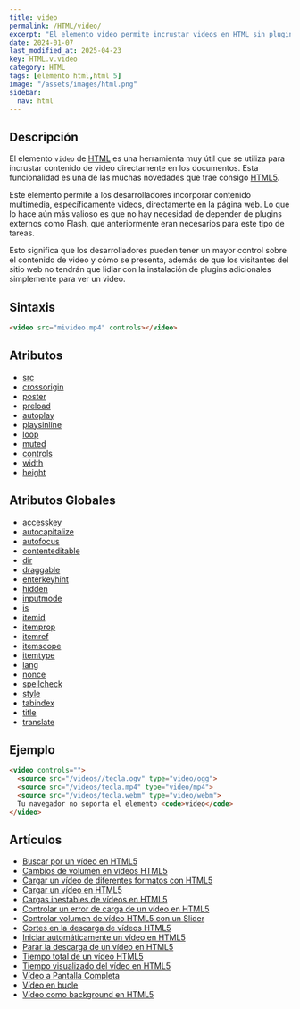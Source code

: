 ```yaml
---
title: video
permalink: /HTML/video/
excerpt: "El elemento video permite incrustar videos en HTML sin plugins externos."
date: 2024-01-07
last_modified_at: 2025-04-23
key: HTML.v.video
category: HTML
tags: [elemento html,html 5]
image: "/assets/images/html.png"
sidebar:
  nav: html
---
```


## Descripción


El elemento `video` de [HTML](https://www.manualweb.net/html5/) es una herramienta muy útil que se utiliza para incrustar contenido de video directamente en los documentos. Esta funcionalidad es una de las muchas novedades que trae consigo [HTML5](https://www.manualweb.net/html5/).


Este elemento permite a los desarrolladores incorporar contenido multimedia, específicamente videos, directamente en la página web. Lo que lo hace aún más valioso es que no hay necesidad de depender de plugins externos como Flash, que anteriormente eran necesarios para este tipo de tareas.


Esto significa que los desarrolladores pueden tener un mayor control sobre el contenido de video y cómo se presenta, además de que los visitantes del sitio web no tendrán que lidiar con la instalación de plugins adicionales simplemente para ver un video.


## Sintaxis


```html
<video src="mivideo.mp4" controls></video>
```


## Atributos

- [src](https://www.w3api.com/HTML/video/src/)
- [crossorigin](https://www.w3api.com/HTML/video/crossorigin/)
- [poster](https://www.w3api.com/HTML/video/poster/)
- [preload](https://www.w3api.com/HTML/video/preload/)
- [autoplay](https://www.w3api.com/HTML/video/autoplay/)
- [playsinline](https://www.w3api.com/HTML/video/playsinline/)
- [loop](https://www.w3api.com/HTML/video/loop/)
- [muted](https://www.w3api.com/HTML/video/muted/)
- [controls](https://www.w3api.com/HTML/video/controls/)
- [width](https://www.w3api.com/HTML/video/width/)
- [height](https://www.w3api.com/HTML/video/height/)

## Atributos Globales

- [accesskey](https://www.w3api.com/HTML/accesskey/)
- [autocapitalize](https://www.w3api.com/HTML/autocapitalize/)
- [autofocus](https://www.w3api.com/HTML/autofocus/)
- [contenteditable](https://www.w3api.com/HTML/contenteditable/)
- [dir](https://www.w3api.com/HTML/dir/)
- [draggable](https://www.w3api.com/HTML/draggable/)
- [enterkeyhint](https://www.w3api.com/HTML/enterkeyhint/)
- [hidden](https://www.w3api.com/HTML/hidden/)
- [inputmode](https://www.w3api.com/HTML/inputmode/)
- [is](https://www.w3api.com/HTML/is/)
- [itemid](https://www.w3api.com/HTML/itemid/)
- [itemprop](https://www.w3api.com/HTML/itemprop/)
- [itemref](https://www.w3api.com/HTML/itemref/)
- [itemscope](https://www.w3api.com/HTML/itemscope/)
- [itemtype](https://www.w3api.com/HTML/itemtype/)
- [lang](https://www.w3api.com/HTML/lang/)
- [nonce](https://www.w3api.com/HTML/nonce/)
- [spellcheck](https://www.w3api.com/HTML/spellcheck/)
- [style](https://www.w3api.com/HTML/style/)
- [tabindex](https://www.w3api.com/HTML/tabindex/)
- [title](https://www.w3api.com/HTML/title/)
- [translate](https://www.w3api.com/HTML/translate/)

## Ejemplo


```html
<video controls="">
  <source src="/videos//tecla.ogv" type="video/ogg">
  <source src="/videos/tecla.mp4" type="video/mp4">
  <source src="/videos/tecla.webm" type="video/webm">
  Tu navegador no soporta el elemento <code>video</code>
</video>
```


## Artículos

- [Buscar por un vídeo en HTML5](https://lineadecodigo.com/html5/buscar-por-un-video-en-html5/)
- [Cambios de volumen en vídeos HTML5](https://lineadecodigo.com/html5/cambios-de-volumen-en-videos-html5/)
- [Cargar un vídeo de diferentes formatos con HTML5](https://lineadecodigo.com/html5/cargar-un-video-de-diferentes-formatos-con-html5/)
- [Cargar un vídeo en HTML5](https://lineadecodigo.com/html5/cargar-un-video-en-html5/)
- [Cargas inestables de vídeos en HTML5](https://lineadecodigo.com/javascript/cargas-inestables-de-videos-en-html5/)
- [Controlar un error de carga de un vídeo en HTML5](https://lineadecodigo.com/html5/controlar-un-error-de-carga-de-un-video-en-html5/)
- [Controlar volumen de vídeo HTML5 con un Slider](https://lineadecodigo.com/html5/controlar-volumen-de-video-html5-con-un-slider/)
- [Cortes en la descarga de vídeos HTML5](https://lineadecodigo.com/html5/cortes-en-la-descarga-de-videos-html5/)
- [Iniciar automáticamente un vídeo en HTML5](https://lineadecodigo.com/html5/iniciar-automaticamente-un-video-en-html5/)
- [Parar la descarga de un vídeo en HTML5](https://lineadecodigo.com/html5/parar-la-descarga-de-un-video-en-html5/)
- [Tiempo total de un vídeo HTML5](https://lineadecodigo.com/html5/tiempo-total-de-un-video-html5/)
- [Tiempo visualizado del vídeo en HTML5](https://lineadecodigo.com/html5/tiempo-visualizado-del-video-en-html5/)
- [Vídeo a Pantalla Completa](https://lineadecodigo.com/html5/video-a-pantalla-completa/)
- [Vídeo en bucle](https://lineadecodigo.com/html5/video-en-bucle/)
- [Vídeo como background en HTML5](https://lineadecodigo.com/html5/video-background-html5/)
